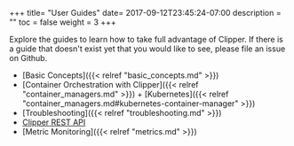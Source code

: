 +++
title= "User Guides"
date= 2017-09-12T23:45:24-07:00
description = ""
toc = false
weight = 3
+++

Explore the guides to learn how to take full advantage of Clipper.
If there is a guide that doesn't exist yet that you would like to see, please file an issue on Github.

+ [Basic Concepts]({{< relref "basic_concepts.md" >}})
+ [Container Orchestration with Clipper]({{< relref "container_managers.md" >}})
      + [Kubernetes]({{< relref "container_managers.md#kubernetes-container-manager" >}})
+ [Troubleshooting]({{< relref "troubleshooting.md" >}})
+ [Clipper REST API](/api/api.html)
+ [Metric Monitoring]({{< relref "metrics.md" >}})

